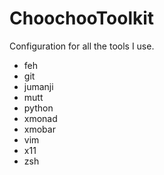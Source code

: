 ChoochooToolkit
===============

Configuration for all the tools I use.

* feh
* git
* jumanji
* mutt
* python
* xmonad
* xmobar
* vim
* x11
* zsh
